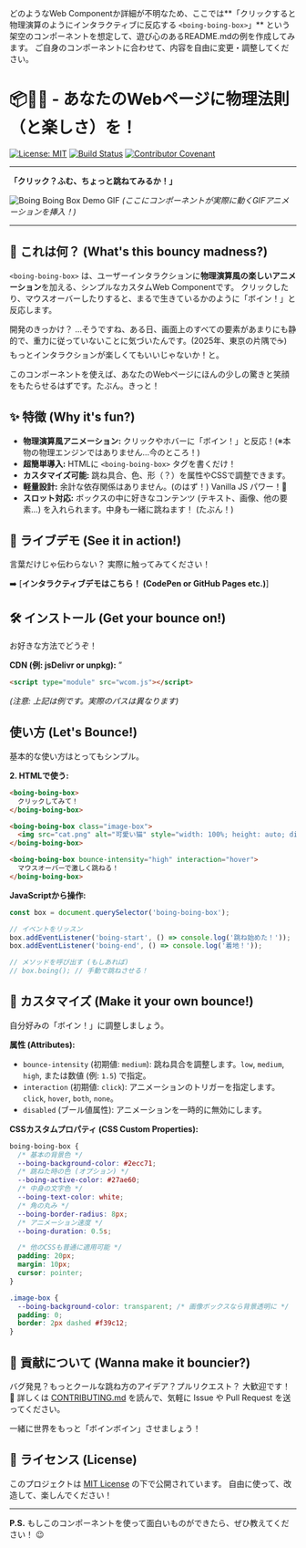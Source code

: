 どのようなWeb Componentか詳細が不明なため、ここでは\*\*「クリックすると物理演算のようにインタラクティブに反応する `<boing-boing-box>`」\*\* という架空のコンポーネントを想定して、遊び心のあるREADME.mdの例を作成してみます。
ご自身のコンポーネントに合わせて、内容を自由に変更・調整してください。


# <boing-boing-box> 📦🤸‍♀️ - あなたのWebページに物理法則（と楽しさ）を！
[![License: MIT](https://img.shields.io/badge/License-MIT-yellow.svg)](https://opensource.org/licenses/MIT)
[![Build Status](https://travis-ci.org/your-username/boing-boing-box.svg?branch=main)](https://travis-ci.org/your-username/boing-boing-box)
[![Contributor Covenant](https://img.shields.io/badge/Contributor%20Covenant-v2.1-ff69b4.svg)](CODE_OF_CONDUCT.md)

---

**「クリック？ふむ、ちょっと跳ねてみるか！」**

![Boing Boing Box Demo GIF](https://example.com/path/to/your/demo.gif)
*(ここにコンポーネントが実際に動くGIFアニメーションを挿入！)*

---

## 🤔 これは何？ (What's this bouncy madness?)

`<boing-boing-box>` は、ユーザーインタラクションに**物理演算風の楽しいアニメーション**を加える、シンプルなカスタムWeb Componentです。
クリックしたり、マウスオーバーしたりすると、まるで生きているかのように「ボイン！」と反応します。

開発のきっかけ？ …そうですね、ある日、画面上のすべての要素があまりにも静的で、重力に従っていないことに気づいたんです。(2025年、東京の片隅で☕) もっとインタラクションが楽しくてもいいじゃないか！と。

このコンポーネントを使えば、あなたのWebページにほんの少しの驚きと笑顔をもたらせるはずです。たぶん。きっと！

## ✨ 特徴 (Why it's fun?)

* **物理演算風アニメーション:** クリックやホバーに「ボイン！」と反応！(※本物の物理エンジンではありません…今のところ！)
* **超簡単導入:** HTMLに `<boing-boing-box>` タグを書くだけ！
* **カスタマイズ可能:** 跳ね具合、色、形（？）を属性やCSSで調整できます。
* **軽量設計:** 余計な依存関係はありません。(のはず！) Vanilla JS パワー！💪
* **スロット対応:** ボックスの中に好きなコンテンツ (テキスト、画像、他の要素…) を入れられます。中身も一緒に跳ねます！ (たぶん！)

## 🚀 ライブデモ (See it in action!)

言葉だけじゃ伝わらない？ 実際に触ってみてください！

➡️ [**インタラクティブデモはこちら！ (CodePen or GitHub Pages etc.)**]

## 🛠️ インストール (Get your bounce on!)

お好きな方法でどうぞ！


**CDN (例: jsDelivr or unpkg):**
”
```html
<script type="module" src="wcom.js"></script>
```

*(注意: 上記は例です。実際のパスは異なります)*

## 使い方 (Let's Bounce\!)

基本的な使い方はとってもシンプル。

**2. HTMLで使う:**

```html
<boing-boing-box>
  クリックしてみて！
</boing-boing-box>

<boing-boing-box class="image-box">
  <img src="cat.png" alt="可愛い猫" style="width: 100%; height: auto; display: block;">
</boing-boing-box>

<boing-boing-box bounce-intensity="high" interaction="hover">
  マウスオーバーで激しく跳ねる！
</boing-boing-box>
```

**JavaScriptから操作:**

```javascript
const box = document.querySelector('boing-boing-box');

// イベントをリッスン
box.addEventListener('boing-start', () => console.log('跳ね始めた！'));
box.addEventListener('boing-end', () => console.log('着地！'));

// メソッドを呼び出す (もしあれば)
// box.boing(); // 手動で跳ねさせる！
```

## 🎨 カスタマイズ (Make it your own bounce\!)

自分好みの「ボイン！」に調整しましょう。

**属性 (Attributes):**

  * `bounce-intensity` (初期値: `medium`): 跳ね具合を調整します。`low`, `medium`, `high`, または数値 (例: `1.5`) で指定。
  * `interaction` (初期値: `click`): アニメーションのトリガーを指定します。`click`, `hover`, `both`, `none`。
  * `disabled` (ブール値属性): アニメーションを一時的に無効にします。

**CSSカスタムプロパティ (CSS Custom Properties):**

```css
boing-boing-box {
  /* 基本の背景色 */
  --boing-background-color: #2ecc71;
  /* 跳ねた時の色 (オプション) */
  --boing-active-color: #27ae60;
  /* 中身の文字色 */
  --boing-text-color: white;
  /* 角の丸み */
  --boing-border-radius: 8px;
  /* アニメーション速度 */
  --boing-duration: 0.5s;

  /* 他のCSSも普通に適用可能 */
  padding: 20px;
  margin: 10px;
  cursor: pointer;
}

.image-box {
  --boing-background-color: transparent; /* 画像ボックスなら背景透明に */
  padding: 0;
  border: 2px dashed #f39c12;
}
```

## 🙌 貢献について (Wanna make it bouncier?)

バグ発見？もっとクールな跳ね方のアイデア？プルリクエスト？ 大歓迎です！ 🎉
詳しくは [CONTRIBUTING.md](https://www.google.com/search?q=CONTRIBUTING.md) を読んで、気軽に Issue や Pull Request を送ってください。

一緒に世界をもっと「ボインボイン」させましょう！

## 📜 ライセンス (License)

このプロジェクトは [MIT License](https://www.google.com/search?q=LICENSE) の下で公開されています。
自由に使って、改造して、楽しんでください！

-----

**P.S.** もしこのコンポーネントを使って面白いものができたら、ぜひ教えてください！  😉



